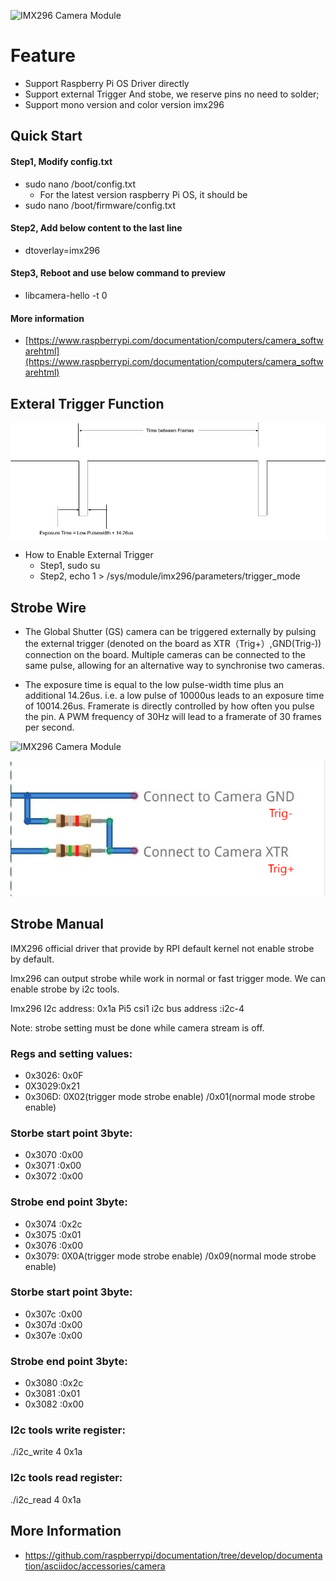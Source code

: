 ![IMX296 Camera Module](https://www.inno-maker.com/wp-content/uploads/2021/06/IMX296-MIPI-4.jpg "IMX296")



# Feature
- Support Raspberry Pi OS Driver directly
- Support external Trigger And stobe, we reserve pins no need to solder;
- Support mono version and color version imx296

## Quick Start 
#### Step1, Modify config.txt
- sudo nano /boot/config.txt
  - For the latest version raspberry Pi OS, it should be
- sudo nano /boot/firmware/config.txt

#### Step2, Add below content to the last line
- dtoverlay=imx296

#### Step3, Reboot and use below command to preview
- libcamera-hello -t 0

#### More information
- [https://www.raspberrypi.com/documentation/computers/camera_softwarehtml](https://www.raspberrypi.com/documentation/computers/camera_softwarehtml)


## Exteral Trigger Function
![External Trigger Function](https://github.com/INNO-MAKER/cam-imx296raw-trigger/blob/main/1-4Images/Signal.jpg "IMX296 External Tigger")

- How to Enable External Trigger 
  - Step1, sudo su
  - Step2, echo 1 > /sys/module/imx296/parameters/trigger_mode

## Strobe Wire 
- The Global Shutter (GS) camera can be triggered externally by pulsing the external trigger (denoted on the board as XTR（Trig+）,GND(Trig-)) connection on the board. Multiple cameras can be connected to the same pulse, allowing for an alternative way to synchronise two cameras.

- The exposure time is equal to the low pulse-width time plus an additional 14.26us. i.e. a low pulse of 10000us leads to an exposure time of 10014.26us. Framerate is directly controlled by how often you pulse the pin. A PWM frequency of 30Hz will lead to a framerate of 30 frames per second.

![IMX296 Camera Module](https://www.inno-maker.com/wp-content/uploads/2021/05/Raspberry_Pi_Global_Shutter_Camera_IMX296LLR-C_CMOS_Sensor_External_Trigger_up_to_60fps_1456x1088_Pixels_Fish-Eye_Lens_FOV160_Module_for_Pi_4B_Pi_3B_Pi_3B_Pi_3A_CM4_CM3_CM3_04.jpg "IMX296")

![IMX296](https://github.com/INNO-MAKER/cam-imx296raw-trigger/blob/main/1-4Images/Conection.png "IMX296")

## Strobe Manual 

IMX296 official driver that provide by RPI default kernel not enable strobe by default.

Imx296  can output strobe while work in normal or fast trigger mode.
We can enable strobe by i2c tools.

Imx296 I2c address:  0x1a
Pi5  csi1 i2c bus address :i2c-4

Note: strobe setting  must be done while camera stream is off. 

### Regs and setting values:
- 0x3026: 0x0F
- 0X3029:0x21
- 0x306D: 0X02(trigger mode strobe enable) /0x01(normal mode strobe enable)
### Storbe start point 3byte:
- 0x3070 :0x00
- 0x3071 :0x00
- 0x3072 :0x00
### Strobe  end point 3byte:
- 0x3074 :0x2c
- 0x3075 :0x01
- 0x3076 :0x00
- 0x3079: 0X0A(trigger mode strobe enable) /0x09(normal mode strobe enable)
### Storbe start point 3byte:
- 0x307c :0x00
- 0x307d :0x00
- 0x307e :0x00
### Strobe  end point 3byte:
- 0x3080 :0x2c
- 0x3081 :0x01
- 0x3082 :0x00
### I2c tools write register:
./i2c_write  4  0x1a <reg addr> <reg val>
### I2c tools read register:
./i2c_read  4  0x1a <reg addr> <num of regs regs to read>


## More Information
- https://github.com/raspberrypi/documentation/tree/develop/documentation/asciidoc/accessories/camera

